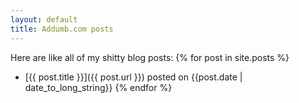 ```yaml
---
layout: default
title: Addumb.com posts
---
```

Here are like all of my shitty blog posts:
{% for post in site.posts %}
 * [{{ post.title }}]({{ post.url }}) posted on {{post.date | date_to_long_string}}
{% endfor %}
